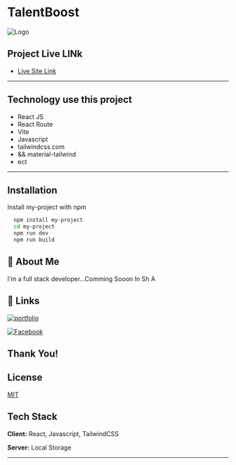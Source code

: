 
# TalentBoost



![Logo](https://png.pngtree.com/png-clipart/20220705/ourmid/pngtree-illustration-of-male-chef-png-image_5683388.png)


## Project Live LINk

 - [Live Site Link](https://cheftrackers.web.app/)

<!-- ## Features -->

<!-- - Job Category List Show
- Featured Jobs Section 
- Job Details
- Applied Jobs Seection -->
---------
## Technology use this project

- React JS
- React Route 
- Vite
- Javascript
- tailwindcss.com
- && material-tailwind
- ect
---------



## Installation

Install my-project with npm

```bash
  npm install my-project
  cd my-project
  npm run dev
  npm run build
```
    
## 🚀 About Me
I'm a full stack developer...Comming Sooon In Sh A


## 🔗 Links

[![portfolio](https://img.shields.io/badge/my_portfolio-000?style=for-the-badge&logo=ko-fi&logoColor=white)](https://github.com/RedowanSajeeb)

[![Facebook](https://static.vecteezy.com/system/resources/thumbnails/007/522/864/small/blue-social-media-icon-set-thumbs-comment-share-and-love-3d-style-vector.jpg)](https://www.facebook.com/redowan.sajeeb.9/)
## Thank You!


## License

[MIT](https://choosealicense.com/licenses/mit/)


## Tech Stack

**Client:** React, Javascript, TailwindCSS

**Server:** Local Storage

---
